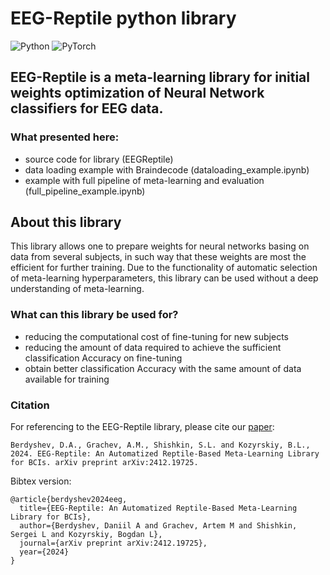 # EEG-Reptile python library
![Python](https://img.shields.io/badge/python-3670A0?style=for-the-badge&logo=python&logoColor=ffdd54)
![PyTorch](https://img.shields.io/badge/PyTorch-%23EE4C2C.svg?style=for-the-badge&logo=PyTorch&logoColor=white)
## EEG-Reptile is a meta-learning library for initial weights optimization of Neural Network classifiers for EEG data.
### What presented here:

- source code for library (EEGReptile)
- data loading example with Braindecode (dataloading_example.ipynb)
- example with full pipeline of meta-learning and evaluation (full_pipeline_example.ipynb)

## About this library

This library allows one to prepare weights for neural networks basing on data from several subjects,
in such way that these weights are most the efficient for further training.
Due to the functionality of automatic selection of meta-learning hyperparameters,
this library can be used without a deep understanding of meta-learning.

### What can this library be used for?


- reducing the computational cost of fine-tuning for new subjects
- reducing the amount of data required to achieve the sufficient classification Accuracy on fine-tuning
- obtain better classification Accuracy with the same amount of data available for training

### Citation
For referencing to the EEG-Reptile library, please cite our [paper](https://arxiv.org/abs/2403.11772):

    Berdyshev, D.A., Grachev, A.M., Shishkin, S.L. and Kozyrskiy, B.L., 2024. EEG-Reptile: An Automatized Reptile-Based Meta-Learning Library for BCIs. arXiv preprint arXiv:2412.19725.
Bibtex version:

    @article{berdyshev2024eeg,
      title={EEG-Reptile: An Automatized Reptile-Based Meta-Learning Library for BCIs},
      author={Berdyshev, Daniil A and Grachev, Artem M and Shishkin, Sergei L and Kozyrskiy, Bogdan L},
      journal={arXiv preprint arXiv:2412.19725},
      year={2024}
    }
